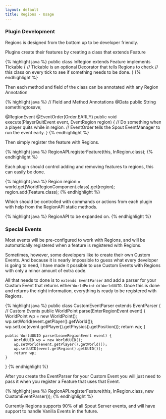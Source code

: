 ```yaml
---
layout: default
title: Regions - Usage
---
```


### Plugin Development
Regions is designed from the bottom up to be developer friendly.

Plugins create their features by creating a class that extends Feature

{% highlight java %}
public class InRegion extends Feature implements Tickable {
    // Tickable is an optional Decorator that tells Regions to check
    // this class on every tick to see if something needs to be done.
}
{% endhighlight %}

Then each method and field of the class can be annotated with any Region Annotation

{% highlight java %}
// Field and Method Annotations
@Data
public String somethingtosave;

@RegionEvent
@EventOrder(Order.EARLY)
public void execute(PlayerQuitEvent event, EventRegion region) {
    // Do something when a player quits while in region.
    // EventOrder tells the Spout EventManager to run the event early.
}
{% endhighlight %}

Then simply register the feature with Regions.

{% highlight java %}
RegionAPI.registerFeature(this, InRegion.class);
{% endhighlight %}

Each plugin should control adding and removing features to regions, this can easily be done.

{% highlight java %}
Region region = world.get(WorldRegionComponent.class).get(region);
region.add(Feature.class);
{% endhighlight %}

Which should be controlled with commands or actions from each plugin with help from the RegionAPI static methods.

{% highlight java %}
RegionAPI to be expanded on.
{% endhighlight %}

### Special Events
Most events will be pre-configured to work with Regions, and will be automatically registered when a feature is registered with Regions.

Sometimes, however, some developers like to create their own Custom Events. And because it is nearly impossible to guess what every developer is going to need, I have made it possible to use Custom Events with Regions with only a minor amount of extra code.

All that needs to done is to `extends EventParser` and add a parser for your Custom Event that returns either `WorldPoint` or `WorldUUID`. Once this is done and returns the right information, everything is ready to be registered with Regions.

{% highlight java %}
public class CustomEventParser extends EventParser {
    // Custom Events
    public WorldPoint parse(EnterRegionEvent event) {
        WorldPoint wp = new WorldPoint();
        wp.setWorld(event.getPlayer().getWorld());
        wp.setLoc(event.getPlayer().getPhysics().getPosition());
        return wp;
    }
	
    public WorldUUID parse(LeaveRegionEvent event) {
        WorldUUID wp = new WorldUUID();
        wp.setWorld(event.getPlayer().getWorld());
        wp.setUUID(event.getRegion().getUUID());
        return wp;
    }
}
{% endhighlight %}

After you create the EventParser for your Custom Event you will just need to pass it when you register a Feature that uses that Event.

{% highlight java %}
RegionAPI.registerFeature(this, InRegion.class, new CustomEventParser());
{% endhighlight %}

Currently Regions supports 90% of all Spout Server events, and will have support to handle Vanilla Events in the future.
